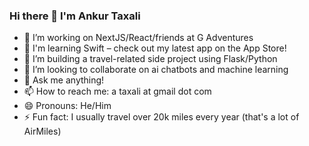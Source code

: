 ### Hi there 👋 I'm Ankur Taxali

- 🔭 I’m working on NextJS/React/friends at G Adventures
- 🍎 I'm learning Swift – check out my latest app on the App Store!
- 🌱 I’m building a travel-related side project using Flask/Python
- 👯 I’m looking to collaborate on ai chatbots and machine learning
- 💬 Ask me anything!
- 📫 How to reach me: a taxali at gmail dot com
- 😄 Pronouns: He/Him
- ⚡ Fun fact: I usually travel over 20k miles every year (that's a lot of AirMiles)

